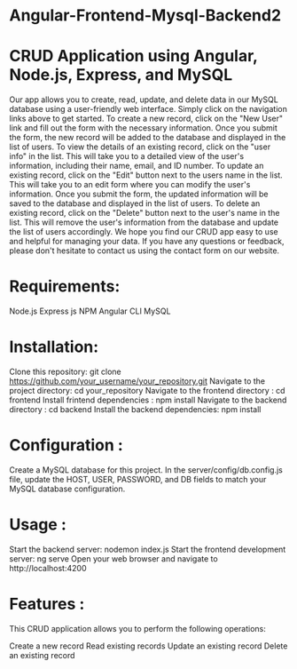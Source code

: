 # Angular-Frontend-Mysql-Backend2

# CRUD Application using Angular, Node.js, Express, and MySQL

Our app allows you to create, read, update, and delete data in our MySQL database using a user-friendly web interface. Simply click on the navigation links above to get started.
To create a new record, click on the "New User" link and fill out the form with the necessary information. Once you submit the form, the new record will be added to the database and displayed in the list of users.
To view the details of an existing record, click on the "user info" in the list. This will take you to a detailed view of the user's information, including their name, email, and ID number.
To update an existing record, click on the "Edit" button next to the users name in the list. This will take you to an edit form where you can modify the user's information. Once you submit the form, the updated information will be saved to the database and displayed in the list of users.
To delete an existing record, click on the "Delete" button next to the user's name in the list. This will remove the user's information from the database and update the list of users accordingly.
We hope you find our CRUD app easy to use and helpful for managing your data. If you have any questions or feedback, please don't hesitate to contact us using the contact form on our website.

# Requirements:
Node.js 
Express js
NPM 
Angular CLI
MySQL

# Installation:
Clone this repository: git clone https://github.com/your_username/your_repository.git
Navigate to the project directory: cd your_repository
Navigate to the frontend directory : cd frontend
Install frintend dependencies : npm install
Navigate to the backend directory : cd backend
Install the backend dependencies: npm install

# Configuration :
Create a MySQL database for this project.
In the server/config/db.config.js file, update the HOST, USER, PASSWORD, and DB fields to match your MySQL database configuration.

# Usage :
Start the backend server: nodemon index.js
Start the frontend development server: ng serve
Open your web browser and navigate to http://localhost:4200


# Features :
This CRUD application allows you to perform the following operations:

Create a new record
Read existing records
Update an existing record
Delete an existing record

